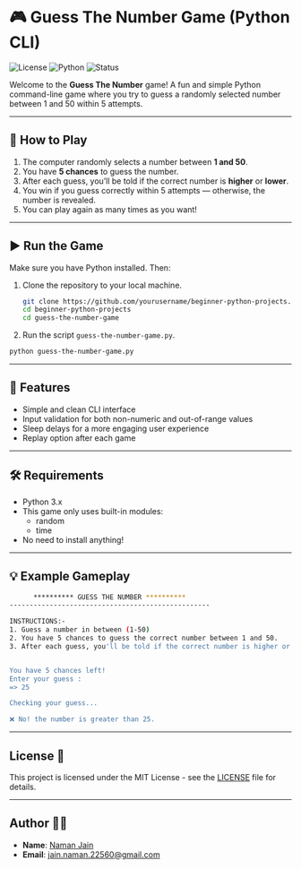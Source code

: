 # 🎮 Guess The Number Game (Python CLI)

![License](https://img.shields.io/badge/License-MIT-blue.svg)
![Python](https://img.shields.io/badge/Python-3.x-blue.svg)
![Status](https://img.shields.io/badge/Status-improving-blue.svg)

Welcome to the **Guess The Number** game! A fun and simple Python command-line game where you try to guess a randomly selected number between 1 and 50 within 5 attempts.

---

## 🧠 How to Play

1. The computer randomly selects a number between **1 and 50**.
2. You have **5 chances** to guess the number.
3. After each guess, you’ll be told if the correct number is **higher** or **lower**.
4. You win if you guess correctly within 5 attempts — otherwise, the number is revealed.
5. You can play again as many times as you want!

---

## ▶️ Run the Game

Make sure you have Python installed. Then:
1. Clone the repository to your local machine.

    ```bash
    git clone https://github.com/yourusername/beginner-python-projects.git
    cd beginner-python-projects
    cd guess-the-number-game
    ```
2. Run the script `guess-the-number-game.py`.
```bash
python guess-the-number-game.py
```

---

## 📁 Features

- Simple and clean CLI interface
- Input validation for both non-numeric and out-of-range values
- Sleep delays for a more engaging user experience
- Replay option after each game

---

## 🛠️ Requirements

- Python 3.x
- This game only uses built-in modules:
    - random
    - time
- No need to install anything!

---

## 💡 Example Gameplay

```bash
      ********** GUESS THE NUMBER **********      
--------------------------------------------------

INSTRUCTIONS:-
1. Guess a number in between (1-50)
2. You have 5 chances to guess the correct number between 1 and 50.
3. After each guess, you'll be told if the correct number is higher or lower.


You have 5 chances left!
Enter your guess :
=> 25

Checking your guess...

❌ No! the number is greater than 25.
```

---

## License 📜
This project is licensed under the MIT License - see the [LICENSE](../LICENSE.txt) file for details.

---

## Author 🙋‍♂️
- **Name**: [Naman Jain](https://github.com/Naman-Jain-2256)
- **Email**: [jain.naman.22560@gmail.com](mailto:jain.naman.22560@gmail.com)